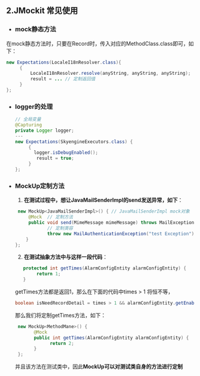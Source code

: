 ## 2.JMockit 常见使用

+ ### mock静态方法

在mock静态方法时，只要在Record时，传入对应的MethodClass.class即可，如下：

~~~java
new Expectations(LocaleI18nResolver.class){
     {
         LocaleI18nResolver.resolve(anyString, anyString, anyString);
         result = ... // 定制返回值
     }
};
~~~



+ ### logger的处理

  ```java
  // 全局变量
  @Capturing
  private Logger logger;
  ---
  new Expectations(SkyengineExecutors.class) {
       {
         logger.isDebugEnabled();
          result = true;
       }
  };
  
  ```

+ ### MockUp定制方法

  1. **在测试过程中，想让JavaMailSenderImpl的send发送异常，如下**：

  ~~~java
   new MockUp<JavaMailSenderImpl>() { // JavaMailSenderImpl mock对象
       @Mock  // 定制方法
       public void send(MimeMessage mimeMessage) throws MailException {
              // 定制类容
              throw new MailAuthenticationException("test Exception");
      }
  };
  ~~~

  2. **在测试抽象方法中与这样一段代码**：

  ~~~java
     protected int getTimes(AlarmConfigEntity alarmConfigEntity) {
          return 1;
     }
  ~~~

  getTimes方法都是返回1，那么在下面的代码中times > 1 将恒不等，

  ~~~java
  boolean isNeedRecordDetail = times > 1 && alarmConfigEntity.getEnableRecordDetail();
  ~~~

   那么我们将定制getTimes方法，如下：

  ~~~java
   new MockUp<MethodMane>() {
         @Mock
         public int getTimes(AlarmConfigEntity alarmConfigEntity) {
               return 2;
         }
   };
  ~~~

  并且该方法在测试类中，因此**MockUp可以对测试类自身的方法进行定制**

